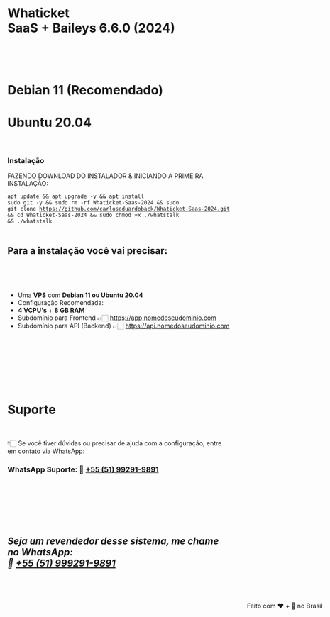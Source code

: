 <h1 dir="auto"><strong>Whaticket SaaS&nbsp;</strong>+&nbsp;<strong>Baileys</strong>&nbsp;6.6.0&nbsp;<strong>(2024)</strong></h1>

<p>&nbsp;</p>

<p>&nbsp;</p>

<h1 dir="auto"><strong>Debian 11 (Recomendado)</strong></h1>
<h1 dir="auto"><strong>Ubuntu 20.04</strong></h1>

<p>&nbsp;</p>

<h3 dir="auto">Instala&ccedil;&atilde;o</h3>

<p dir="auto">FAZENDO DOWNLOAD DO INSTALADOR &amp; INICIANDO A PRIMEIRA INSTALA&Ccedil;&Atilde;O:<br />

<code>apt update && apt upgrade -y && apt install sudo git -y && sudo rm -rf Whaticket-Saas-2024 && sudo git clone https://github.com/carloseduardoback/Whaticket-Saas-2024.git && cd Whaticket-Saas-2024 && sudo chmod +x ./whatstalk && ./whatstalk</code><br />
&nbsp;</p>

<h2 dir="auto">Para a instala&ccedil;&atilde;o voc&ecirc; vai precisar:</h2>

<p dir="auto">&nbsp;</p>

<p>&nbsp;</p>

<ul dir="ltr">
	<li>Uma&nbsp;<strong>VPS</strong>&nbsp;com&nbsp;<strong>Debian 11 ou Ubuntu 20.04</strong></li>
	<li>Configura&ccedil;&atilde;o Recomendada:</li>
	<li><strong>4 VCPU&#39;s</strong>&nbsp;+&nbsp;<strong>8 GB RAM</strong></li>
	<li>Subdom&iacute;nio para Frontend 👉🏻&nbsp;<a href="https://app.nomedoseudominio.com/" rel="nofollow">https://app.nomedoseudominio.com</a></li>
	<li>Subdom&iacute;nio para API (Backend) 👉🏻&nbsp;<a href="https://api.nomedoseudominio.com/" rel="nofollow">https://api.nomedoseudominio.com</a></li>
</ul>

<p>&nbsp;</p>

<p>&nbsp;</p>

<p>&nbsp;</p>

<p>&nbsp;</p>

<h1 dir="auto">Suporte</h1>

<p>&nbsp;</p>

<p dir="auto">👇🏻 Se voc&ecirc; tiver d&uacute;vidas ou precisar de ajuda com a configura&ccedil;&atilde;o, entre em contato via WhatsApp:</p>

<h3 dir="auto">WhatsApp Suporte: 📲&nbsp;<a href="https://api.whatsapp.com/send/?1=pt_BR&amp;phone=5551992919891" rel="nofollow">+55 (51) 99291-9891</a></h3>

<p>&nbsp;</p>

<h3 dir="auto">&nbsp;</h3>

<p>&nbsp;</p>

<h2 dir="auto" style="font-style:italic">Seja um revendedor desse sistema, me chame no WhatsApp:<br />
📲&nbsp;<a href="https://api.whatsapp.com/send/?1=pt_BR&amp;phone=5551992919891" rel="nofollow">+55 (51) 999291-9891</a></h2>

<div class="notranslate" id="mttContainer" style="transform: translate(21px, 7px);">&nbsp;</div>

<div aria-expanded="true" class="notranslate" id="mttContainer" style="transform: translate(141px, 20px);">
<div data-tippy-root="" id="tippy-1" style="z-index: 100000200; visibility: visible; position: absolute; inset: 0px auto auto 0px; margin: 0px; transform: translate(399px, 20px);">
<div class="tippy-box" data-animation="fade" data-placement="bottom" data-state="visible" data-theme="custom" role="mtttooltip" style="max-width: 350px; transition-duration: 300ms;" tabindex="-1">
<div class="tippy-content" data-state="visible" style="transition-duration: 300ms;"><span dir="ltr">Feito com ❤️ + 🧉 no Brasil</span></div>

<div class="tippy-arrow" style="position: absolute; left: 0px; transform: translate(92px, 0px);">&nbsp;</div>
</div>
</div>
</div>
